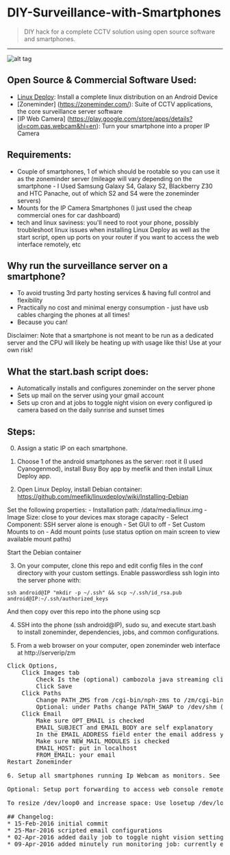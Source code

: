 # DIY-Surveillance-with-Smartphones
> DIY hack for a complete CCTV solution using open source software and smartphones.
----

![alt tag](https://github.com/tapans/DIY-Surveillance-with-old-smart-phones/blob/master/Smartphone-Surveillance.jpg)

## Open Source & Commercial Software Used:
- [Linux Deploy](https://github.com/meefik/linuxdeploy): Install a complete linux distribution on an Android Device
- [Zoneminder]
(https://zoneminder.com/): Suite of CCTV applications, the core surveillance server software
- [IP Web Camera]
(https://play.google.com/store/apps/details?id=com.pas.webcam&hl=en): Turn your smartphone into a proper IP Camera

## Requirements:
- Couple of smartphones, 1 of which should be rootable so you can use it as the zoneminder server (mileage will vary depending on the smartphone - I Used Samsung Galaxy S4, Galaxy S2, Blackberry Z30 and HTC Panache, out of which S2 and S4 were the zoneminder servers)
- Mounts for the IP Camera Smartphones (I just used the cheap commercial ones for car dashboard)
- tech and linux saviness: you'll need to root your phone, possibly troubleshoot linux issues when installing Linux Deploy as well as the start script, open up ports on your router if you want to access the web interface remotely, etc

## Why run the surveillance server on a smartphone?
- To avoid trusting 3rd party hosting services & having full control and flexibility
- Practically no cost and minimal energy consumption - just have usb cables charging the phones at all times!
- Because you can!

Disclaimer: Note that a smartphone is not meant to be run as a dedicated server and the CPU will likely be heating up with usage like this! Use at your own risk!

## What the start.bash script does:
- Automatically installs and configures zoneminder on the server phone
- Sets up mail on the server using your gmail account
- Sets up cron and at jobs to toggle night vision on every configured ip camera based on the daily sunrise and sunset times

## Steps:
0. Assign a static IP on each smartphone.

1. Choose 1 of the android smartphones as the server: root it (I used Cyanogenmod), install Busy Boy app by meefik and then install Linux Deploy app. 

2. Open Linux Deploy, install Debian container: https://github.com/meefik/linuxdeploy/wiki/Installing-Debian
  
  Set the following properties:
	- Installation path: /data/media/linux.img
	- Image Size: close to your devices max storage capacity
	- Select Component: SSH server alone is enough
	- Set GUI to off
	- Set Custom Mounts to on
	- Add mount points (use status option on main screen to view available mount paths)

  Start the Debian container

3. On your computer, clone this repo and edit config files in the conf directory with your custom settings.
Enable passwordless ssh login into the server phone with:
<pre><code>ssh android@IP "mkdir -p ~/.ssh" && scp ~/.ssh/id_rsa.pub android@IP:~/.ssh/authorized_keys</code></pre>
And then copy over this repo into the phone using scp

4. SSH into the phone (ssh android@IP), sudo su, and execute start.bash to install zoneminder, dependencies, jobs, and common configurations.

5. From a web browser on your computer, open zoneminder web interface at http://serverip/zm
<pre>
Click Options, 
	Click Images tab
		Check Is the (optional) cambozola java streaming client installed (?) 
		Click Save
	Click Paths
		Change PATH_ZMS from /cgi-bin/nph-zms to /zm/cgi-bin/nph-zms Click Save
		Optional: under Paths change PATH_SWAP to /dev/shm (puts this process in RAM drive) Click Sav
	Click Email
		Make sure OPT_EMAIL is checked
		EMAIL_SUBJECT and EMAIL_BODY are self explanatory
		In the EMAIL_ADDRESS field enter the email address you want to get these alarms
		Make sure NEW_MAIL_MODULES is checked
		EMAIL_HOST: put in localhost
		FROM_EMAIL: your email
Restart Zoneminder

6. Setup all smartphones running Ip Webcam as monitors. See setup guide [here](https://bkjaya.wordpress.com/2015/11/28/how-to-use-an-old-android-phone-as-an-ip-camera-on-zoneminder/) and general guide on zoneminder monitors [here](http://zoneminder.readthedocs.org/en/stable/userguide/definemonitor.html)

Optional: Setup port forwarding to access web console remotely, Install client [Android app](https://play.google.com/store/apps/details?id=com.html5clouds.zmview&hl=en) to view the feeds: 

To resize /dev/loop0 and increase space: Use losetup /dev/loop0 to see what file the loopback device is attached to, then you can increase its size with, for example, dd if=/dev/loop0 bs=1MiB of=/path/to/file conv=notrunc oflag=append count=xxx where xxx is the number of MiB you want to add. After that, losetup -c /dev/loop0 and sudo resize2fs /dev/loop0 should make the new space available for use.

## Changelog:
* 15-Feb-2016 initial commit
* 25-Mar-2016 scripted email configurations
* 02-Apr-2016 added daily job to toggle night vision settings for all configured ip cameras
* 09-Apr-2016 added minutely run monitoring job: currently emails when cpu temperature is above set threshold